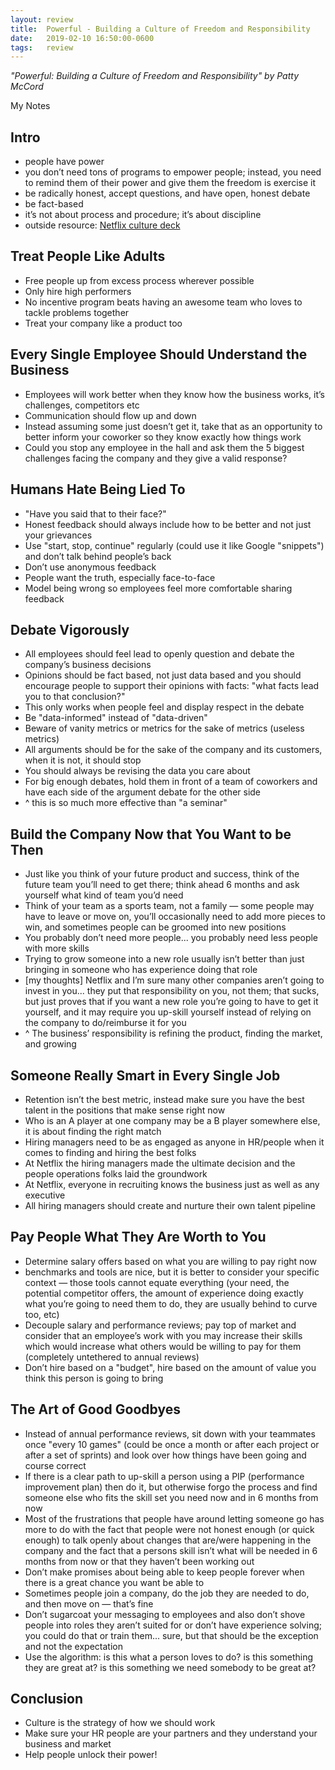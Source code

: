 ```yaml
---
layout: review
title:  Powerful - Building a Culture of Freedom and Responsibility
date:   2019-02-10 16:50:00-0600
tags:   review
---
```


_"Powerful: Building a Culture of Freedom and Responsibility" by Patty McCord_

My Notes

## Intro

- people have power
- you don’t need tons of programs to empower people; instead, you need to remind them of their power and give them the freedom is exercise it
- be radically honest, accept questions, and have open, honest debate
- be fact-based
- it’s not about process and procedure; it’s about discipline
- outside resource: [Netflix culture deck](https://jobs.netflix.com/culture)

## Treat People Like Adults

- Free people up from excess process wherever possible
- Only hire high performers
- No incentive program beats having an awesome team who loves to tackle problems together
- Treat your company like a product too

## Every Single Employee Should Understand the Business

- Employees will work better when they know how the business works, it’s challenges, competitors etc
- Communication should flow up and down
- Instead assuming some just doesn’t get it, take that as an opportunity to better inform your coworker so they know exactly how things work
- Could you stop any employee in the hall and ask them the 5 biggest challenges facing the company and they give a valid response?

## Humans Hate Being Lied To

- "Have you said that to their face?"
- Honest feedback should always include how to be better and not just your grievances
- Use "start, stop, continue" regularly (could use it like Google "snippets") and don’t talk behind people’s back
- Don’t use anonymous feedback
- People want the truth, especially face-to-face
- Model being wrong so employees feel more comfortable sharing feedback

## Debate Vigorously

- All employees should feel lead to openly question and debate the company’s business decisions
- Opinions should be fact based, not just data based and you should encourage people to support their opinions with facts: "what facts lead you to that conclusion?"
- This only works when people feel and display respect in the debate
- Be "data-informed" instead of "data-driven"
- Beware of vanity metrics or metrics for the sake of metrics (useless metrics)
- All arguments should be for the sake of the company and its customers, when it is not, it should stop
- You should always be revising the data you care about
- For big enough debates, hold them in front of a team of coworkers and have each side of the argument debate for the other side
- ^ this is so much more effective than "a seminar"

## Build the Company Now that You Want to be Then

- Just like you think of your future product and success, think of the future team you’ll need to get there; think ahead 6 months and ask yourself what kind of team you’d need
- Think of your team as a sports team, not a family — some people may have to leave or move on, you’ll occasionally need to add more pieces to win, and sometimes people can be groomed into new positions
- You probably don’t need more people... you probably need less people with more skills
- Trying to grow someone into a new role usually isn’t better than just bringing in someone who has experience doing that role
- [my thoughts] Netflix and I’m sure many other companies aren’t going to invest in you... they put that responsibility on you, not them; that sucks, but just proves that if you want a new role you’re going to have to get it yourself, and it may require you up-skill yourself instead of relying on the company to do/reimburse it for you
- ^ The business’ responsibility is refining the product, finding the market, and growing

## Someone Really Smart in Every Single Job

- Retention isn’t the best metric, instead make sure you have the best talent in the positions that make sense right now
- Who is an A player at one company may be a B player somewhere else, it is about finding the right match
- Hiring managers need to be as engaged as anyone in HR/people when it comes to finding and hiring the best folks
- At Netflix the hiring managers made the ultimate decision and the people operations folks laid the groundwork
- At Netflix, everyone in recruiting knows the business just as well as any executive
- All hiring managers should create and nurture their own talent pipeline

## Pay People What They Are Worth to You

- Determine salary offers based on what you are willing to pay right now
- benchmarks and tools are nice, but it is better to consider your specific context — those tools cannot equate everything (your need, the potential competitor offers, the amount of experience doing exactly what you’re going to need them to do, they are usually behind to curve too, etc)
- Decouple salary and performance reviews; pay top of market and consider that an employee’s work with you may increase their skills which would increase what others would be willing to pay for them (completely untethered to annual reviews)
- Don’t hire based on a "budget", hire based on the amount of value you think this person is going to bring

## The Art of Good Goodbyes

- Instead of annual performance reviews, sit down with your teammates once "every 10 games" (could be once a month or after each project or after a set of sprints) and look over how things have been going and course correct
- If there is a clear path to up-skill a person using a PIP (performance improvement plan) then do it, but otherwise forgo the process and find someone else who fits the skill set you need now and in 6 months from now
- Most of the frustrations that people have around letting someone go has more to do with the fact that people were not honest enough (or quick enough) to talk openly about changes that are/were happening in the company and the fact that a persons skill isn’t what will be needed in 6 months from now or that they haven’t been working out
- Don’t make promises about being able to keep people forever when there is a great chance you want be able to
- Sometimes people join a company, do the job they are needed to do, and then move on — that’s fine
- Don’t sugarcoat your messaging to employees and also don’t shove people into roles they aren’t suited for or don’t have experience solving; you could do that or train them... sure, but that should be the exception and not the expectation
- Use the algorithm: is this what a person loves to do? is this something they are great at? is this something we need somebody to be great at?

## Conclusion

- Culture is the strategy of how we should work
- Make sure your HR people are your partners and they understand your business and market
- Help people unlock their power!
